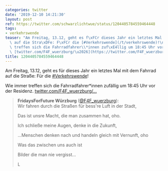 ```yaml
---
categories: twitter
date: '2019-12-10 14:21:30'
layout: post
ref: https://twitter.com/schwarzlichtwue/status/1204405784559464448
tags:
- verkehrswende
teaser: "Am Freitag, 13.12, geht es f\xFCr dieses Jahr ein letztes Mal mit dem Fahrrad\
  \ auf die Stra\xDFe: F\xFCr die [#Verkehrswende](/t/verkehrswende)!\n\n\n\nWie immer\
  \ treffen sich die Fahrradfahrer\\*innen zuf\xE4llig um 18:45 Uhr vor der Residenz.\
  \ [twitter.com/F4F_wuerzburg/\u2026](https://twitter.com/F4F_wuerzburg/status/1204404392482394113)"
title: 1204405784559464448
---
```

Am Freitag, 13.12, geht es für dieses Jahr ein letztes Mal mit dem Fahrrad auf die Straße: Für die [#Verkehrswende](/t/verkehrswende)!



Wie immer treffen sich die Fahrradfahrer\*innen zufällig um 18:45 Uhr vor der Residenz. [twitter.com/F4F_wuerzburg/…](https://twitter.com/F4F_wuerzburg/status/1204404392482394113)
> <b>FridaysForFuture Würzburg</b> ([@F4F_wuerzburg](https://twitter.com/F4F_wuerzburg)):  
>Wir fahren durch die Straßen für bess're Luft in der Stadt,  
>  
>Das ist unsre Macht, die man zusammen hat, oho.  
>  
>Ich schließe meine Augen, denke in die Zukunft,  
>  
>...Menschen denken nach und handeln gleich mit Vernunft, oho  
>  
>  
>  
>Was das zwischen uns auch ist  
>  
>Bilder die man nie vergisst...  
>  
>L   

